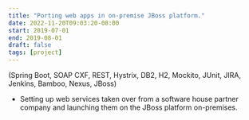 ```yaml
---
title: "Porting web apps in on-premise JBoss platform."
date: 2022-11-20T09:03:20-08:00
start: 2019-07-01
end: 2019-08-01
draft: false
tags: [project]
---
```


(Spring Boot, SOAP CXF, REST, Hystrix, DB2, H2, Mockito, JUnit, JIRA, Jenkins, Bamboo, Nexus, JBoss)
- Setting up web services taken over from a software house partner company and launching them on the JBoss platform on-premises.

